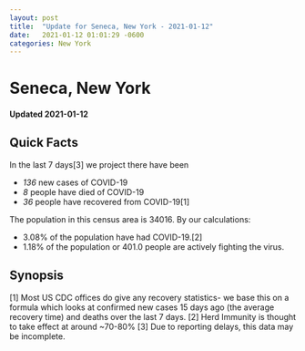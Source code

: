 ```yaml
---
layout: post
title:  "Update for Seneca, New York - 2021-01-12"
date:   2021-01-12 01:01:29 -0600
categories: New York
---
```


# Seneca, New York
#### Updated 2021-01-12

## Quick Facts

In the last 7 days[3] we project there have been
- *136* new cases of COVID-19
- *8* people have died of COVID-19
- *36* people have recovered from COVID-19[1]

The population in this census area is 34016. By our calculations:
- 3.08% of the population have had COVID-19.[2]
- 1.18% of the population or 401.0 people are actively fighting the virus.

## Synopsis




[1] Most US CDC offices do give any recovery statistics- we base this on a formula which looks at confirmed new cases
15 days ago (the average recovery time) and deaths over the last 7 days.
[2] Herd Immunity is thought to take effect at around ~70-80%
[3] Due to reporting delays, this data may be incomplete. 
    